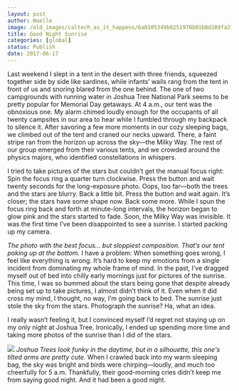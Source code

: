 ```yaml
---
layout: post
author: Noelle
image: /old_images/caltech_as_it_happens/6a0105349b8251970b01b8d289fa21970c.jpg
title: Good Night Sunrise
categories: [global]
status: Publish
date: 2017-06-17
---
```


Last weekend I slept in a tent in the desert with three friends, squeezed together side by side like sardines, while infants’ wails rang from the tent in front of us and snoring blared from the one behind. The one of two campgrounds with running water in Joshua Tree National Park seems to be pretty popular for Memorial Day getaways. At 4 a.m., our tent was the obnoxious one. My alarm chimed loudly enough for the occupants of all twenty campsites in our area to hear while I fumbled through my backpack to silence it. After savoring a few more moments in our cozy sleeping bags, we climbed out of the tent and craned our necks upward. There, a faint stripe ran from the horizon up across the sky—the Milky Way. The rest of our group emerged from their various tents, and we crowded around the physics majors, who identified constellations in whispers.

I tried to take pictures of the stars but couldn’t get the manual focus right: Spin the focus ring a quarter turn clockwise. Press the button and wait twenty seconds for the long-exposure photo. Oops, too far—both the trees and the stars are blurry. Back a little bit. Press the button and wait again. It’s closer; the stars have some shape now. Back some more. While I spun the focus ring back and forth at minute-long intervals, the horizon began to glow pink and the stars started to fade. Soon, the Milky Way was invisible. It was the first time I’ve been disappointed to see a sunrise. I started packing up my camera.

*The photo with the best focus... but sloppiest composition. That’s our tent poking up at the bottom.*
I have a problem: When something goes wrong, I feel like everything is wrong. It’s hard to keep my emotions from a single incident from dominating my whole frame of mind. In the past, I’ve dragged myself out of bed into chilly early mornings just for pictures of the sunrise. This time, I was so bummed about the stars being gone that despite already being set up to take pictures, I almost didn’t think of it. Even when it did cross my mind, I thought, no way, I’m going back to bed. The sunrise just stole the sky from the stars. Photograph the sunrise? Ha, what an idea.

I really wasn’t feeling it, but I convinced myself I’d regret not staying up on my only night at Joshua Tree. Ironically, I ended up spending more time and taking more photos of the sunrise than I did of the stars.


![](/old_images/caltech_as_it_happens/6a0105349b8251970b01b8d289fa4f970c.jpg)
*Joshua Trees look funky in the daytime, but in a silhouette, this one's tilted arms are pretty cute.*
When I crawled back into my warm sleeping bag, the sky was bright and birds were chirping—loudly, and much too cheerfully for 5 a.m. Thankfully, their good-morning cries didn’t keep me from saying good night. And it had been a good night.

